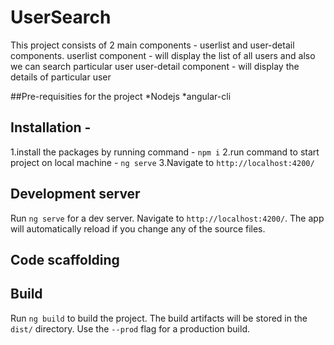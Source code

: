# UserSearch
 This project consists of 2 main components - userlist and user-detail components. 
 userlist component - will display the list of all users and also we can search particular user
 user-detail component - will display the details of particular user

##Pre-requisities for the project 
  *Nodejs
  *angular-cli

## Installation - 
  1.install the packages by running command - `npm i` 
  2.run command to start project on local machine - `ng serve`
  3.Navigate to `http://localhost:4200/`
   
## Development server

Run `ng serve` for a dev server. Navigate to `http://localhost:4200/`. The app will automatically reload if you change any of the source files.

## Code scaffolding


## Build

Run `ng build` to build the project. The build artifacts will be stored in the `dist/` directory. Use the `--prod` flag for a production build.




